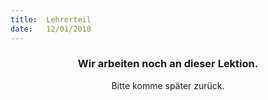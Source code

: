 ```yaml
---
title:  Lehrerteil
date:   12/01/2018
---
```


### <center>Wir arbeiten noch an dieser Lektion.</center>
<center>Bitte komme später zurück.</center>